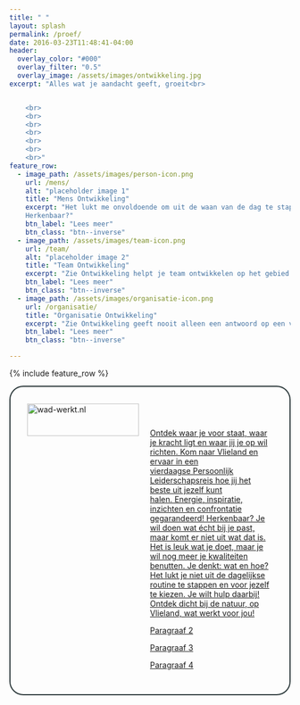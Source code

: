 ```yaml
---
title: " "
layout: splash
permalink: /proef/
date: 2016-03-23T11:48:41-04:00
header:
  overlay_color: "#000"
  overlay_filter: "0.5"
  overlay_image: /assets/images/ontwikkeling.jpg
excerpt: "Alles wat je aandacht geeft, groeit<br>


	<br>
	<br>
	<br>
	<br>	
	<br>
	<br>
	<br>"
feature_row:
  - image_path: /assets/images/person-icon.png
    url: /mens/
    alt: "placeholder image 1"
    title: "Mens Ontwikkeling"
    excerpt: "Het lukt me onvoldoende om uit de waan van de dag te stappen en voor mezelf te kiezen.
    Herkenbaar?"
    btn_label: "Lees meer"
    btn_class: "btn--inverse"
  - image_path: /assets/images/team-icon.png
    url: /team/
    alt: "placeholder image 2"
    title: "Team Ontwikkeling"
    excerpt: "Zie Ontwikkeling helpt je team ontwikkelen op het gebied van samenwerking, communicatie, feedback, zelfsturing en zelforganisatie. Ze biedt ondersteuning in de rol van teamcoach, trainer en adviseur."
    btn_label: "Lees meer"
    btn_class: "btn--inverse"
  - image_path: /assets/images/organisatie-icon.png
    url: /organisatie/
    title: "Organisatie Ontwikkeling"
    excerpt: "Zie Ontwikkeling geeft nooit alleen een antwoord op een vraagstuk. Ze helpt ook om het verandervermogen en de flexibiliteit te vergroten."
    btn_label: "Lees meer"
    btn_class: "btn--inverse"      

---
```


{% include feature_row %}

<a href="http://www.wad-werkt.nl">
<div style="border-radius: 25px; border: 2px solid #293638; padding: 20px; display: table;">
  <div style="display: table-row;">
    <div style="display: table-cell; padding: 10px;">
      <img width="200" height="58" src="https://twinmum1.github.io/zie-ontwikkeling/assets/images/wadwerkt-logo-colour.png" alt="wad-werkt.nl"/>
    </div>
    <div style="display: table-cell; padding: 10px;">
    <p>Ontdek waar je voor staat, waar je kracht ligt en waar jij je op wil richten. Kom naar Vlieland en ervaar in een vierdaagse Persoonlijk Leiderschapsreis hoe jij het beste uit jezelf kunt halen. Energie, inspiratie, inzichten en confrontatie gegarandeerd!
Herkenbaar?
Je wil doen wat écht bij je past, maar komt er niet uit wat dat is.
Het is leuk wat je doet, maar je wil nog meer je kwaliteiten benutten. Je denkt: wat en hoe?
Het lukt je niet uit de dagelijkse routine te stappen en voor jezelf te kiezen. Je wilt hulp daarbij!
Ontdek dicht bij de natuur, op Vlieland, wat werkt voor jou!</p>
    <p>Paragraaf 2</p>
    <p>Paragraaf 3</p>
    <p>Paragraaf 4</p>
    </div>
  </div>
</div>
</a>
